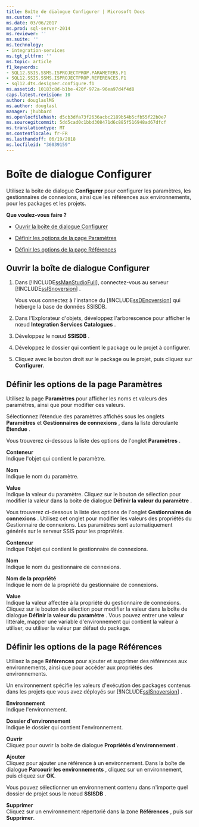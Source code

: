 ```yaml
---
title: Boîte de dialogue Configurer | Microsoft Docs
ms.custom: ''
ms.date: 03/06/2017
ms.prod: sql-server-2014
ms.reviewer: ''
ms.suite: ''
ms.technology:
- integration-services
ms.tgt_pltfrm: ''
ms.topic: article
f1_keywords:
- SQL12.SSIS.SSMS.ISPROJECTPROP.PARAMETERS.F1
- SQL12.SSIS.SSMS.ISPROJECTPROP.REFERENCES.F1
- sql12.dts.designer.configure.f1
ms.assetid: 10183c8d-b1be-420f-972a-96ea97d4f4d8
caps.latest.revision: 10
author: douglaslMS
ms.author: douglasl
manager: jhubbard
ms.openlocfilehash: d5cb3dfa73f2636acbc2189b54b5cfb55f22b0e7
ms.sourcegitcommit: 5dd5cad0c1bbd308471d6c885f516948ad67dfcf
ms.translationtype: MT
ms.contentlocale: fr-FR
ms.lasthandoff: 06/19/2018
ms.locfileid: "36039159"
---
```

# <a name="configure-dialog-box"></a>Boîte de dialogue Configurer
  Utilisez la boîte de dialogue **Configurer** pour configurer les paramètres, les gestionnaires de connexions, ainsi que les références aux environnements, pour les packages et les projets.  
  
 **Que voulez-vous faire ?**  
  
-   [Ouvrir la boîte de dialogue Configurer](#open_dialog)  
  
-   [Définir les options de la page Paramètres](#parameter)  
  
-   [Définir les options de la page Références](#references)  
  
##  <a name="open_dialog"></a> Ouvrir la boîte de dialogue Configurer  
  
1.  Dans [!INCLUDE[ssManStudioFull](../../includes/ssmanstudiofull-md.md)], connectez-vous au serveur [!INCLUDE[ssISnoversion](../../includes/ssisnoversion-md.md)] .  
  
     Vous vous connectez à l'instance du [!INCLUDE[ssDEnoversion](../../includes/ssdenoversion-md.md)] qui héberge la base de données SSISDB.  
  
2.  Dans l'Explorateur d'objets, développez l'arborescence pour afficher le nœud **Integration Services Catalogues** .  
  
3.  Développez le nœud **SSISDB** .  
  
4.  Développez le dossier qui contient le package ou le projet à configurer.  
  
5.  Cliquez avec le bouton droit sur le package ou le projet, puis cliquez sur **Configurer**.  
  
##  <a name="parameter"></a> Définir les options de la page Paramètres  
 Utilisez la page **Paramètres** pour afficher les noms et valeurs des paramètres, ainsi que pour modifier ces valeurs.  
  
 Sélectionnez l’étendue des paramètres affichés sous les onglets **Paramètres** et **Gestionnaires de connexions** , dans la liste déroulante **Étendue** .  
  
 Vous trouverez ci-dessous la liste des options de l'onglet **Paramètres** .  
  
 **Conteneur**  
 Indique l'objet qui contient le paramètre.  
  
 **Nom**  
 Indique le nom du paramètre.  
  
 **Value**  
 Indique la valeur du paramètre. Cliquez sur le bouton de sélection pour modifier la valeur dans la boîte de dialogue **Définir la valeur du paramètre** .  
  
 Vous trouverez ci-dessous la liste des options de l'onglet **Gestionnaires de connexions** . Utilisez cet onglet pour modifier les valeurs des propriétés du Gestionnaire de connexions. Les paramètres sont automatiquement générés sur le serveur SSIS pour les propriétés.  
  
 **Conteneur**  
 Indique l'objet qui contient le gestionnaire de connexions.  
  
 **Nom**  
 Indique le nom du gestionnaire de connexions.  
  
 **Nom de la propriété**  
 Indique le nom de la propriété du gestionnaire de connexions.  
  
 **Value**  
 Indique la valeur affectée à la propriété du gestionnaire de connexions. Cliquez sur le bouton de sélection pour modifier la valeur dans la boîte de dialogue **Définir la valeur du paramètre** . Vous pouvez entrer une valeur littérale, mapper une variable d'environnement qui contient la valeur à utiliser, ou utiliser la valeur par défaut du package.  
  
##  <a name="references"></a> Définir les options de la page Références  
 Utilisez la page **Références** pour ajouter et supprimer des références aux environnements, ainsi que pour accéder aux propriétés des environnements.  
  
 Un environnement spécifie les valeurs d'exécution des packages contenus dans les projets que vous avez déployés sur [!INCLUDE[ssISnoversion](../../includes/ssisnoversion-md.md)] .  
  
 **Environnement**  
 Indique l'environnement.  
  
 **Dossier d'environnement**  
 Indique le dossier qui contient l'environnement.  
  
 **Ouvrir**  
 Cliquez pour ouvrir la boîte de dialogue **Propriétés d’environnement** .  
  
 **Ajouter**  
 Cliquez pour ajouter une référence à un environnement. Dans la boîte de dialogue **Parcourir les environnements** , cliquez sur un environnement, puis cliquez sur **OK**.  
  
 Vous pouvez sélectionner un environnement contenu dans n'importe quel dossier de projet sous le nœud **SSISDB** .  
  
 **Supprimer**  
 Cliquez sur un environnement répertorié dans la zone **Références** , puis sur **Supprimer**.  
  
  
